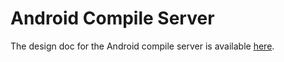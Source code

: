 Android Compile Server
======================

The design doc for the Android compile server is available
[here](https://goto.google.com/skia-android-framework-compile-bot).
